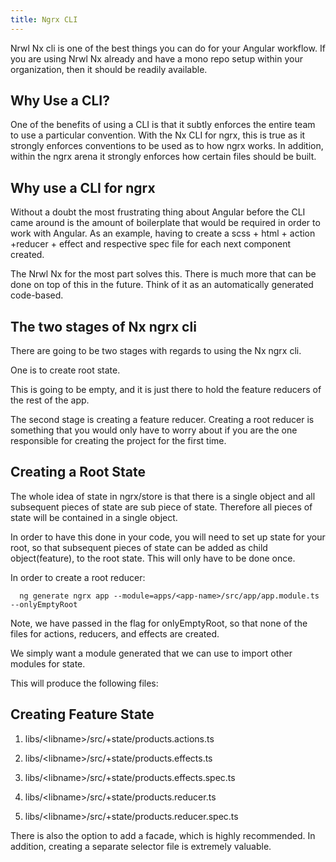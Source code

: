 ```yaml
---
title: Ngrx CLI
---
```


Nrwl Nx cli is one of the best things you can do for your Angular
workflow. If you are using Nrwl Nx already and have a mono repo setup
within your organization, then it should be readily available.

 Why Use a CLI? 
---------------

One of the benefits of using a CLI is that it subtly enforces the entire
team to use a particular convention. With the Nx CLI for ngrx, this is
true as it strongly enforces conventions to be used as to how ngrx
works. In addition, within the ngrx arena it strongly enforces how
certain files should be built.

 Why use a CLI for ngrx 
-----------------------

Without a doubt the most frustrating thing about Angular before the CLI
came around is the amount of boilerplate that would be required in order
to work with Angular. As an example, having to create a scss + html +
action +reducer + effect and respective spec file for each next
component created.

The Nrwl Nx for the most part solves this. There is much more that can
be done on top of this in the future. Think of it as an automatically
generated code-based.

The two stages of Nx ngrx cli
-----------------------------

There are going to be two stages with regards to using the Nx ngrx cli.

One is to create root state.

This is going to be empty, and it is just there to hold the feature
reducers of the rest of the app.

The second stage is creating a feature reducer. Creating a root reducer
is something that you would only have to worry about if you are the one
responsible for creating the project for the first time.

Creating a Root State
---------------------

The whole idea of state in ngrx/store is that there is a single object
and all subsequent pieces of state are sub piece of state. Therefore all
pieces of state will be contained in a single object.

In order to have this done in your code, you will need to set up state
for your root, so that subsequent pieces of state can be added as child
object(feature), to the root state. This will only have to be done once.

In order to create a root reducer:

``` {language="Bash"}
  ng generate ngrx app --module=apps/<app-name>/src/app/app.module.ts --onlyEmptyRoot
```

Note, we have passed in the flag for onlyEmptyRoot, so that none of the
files for actions, reducers, and effects are created.

We simply want a module generated that we can use to import other
modules for state.

This will produce the following files:

Creating Feature State
----------------------

1.  libs/\<libname\>/src/+state/products.actions.ts

2.  libs/\<libname\>/src/+state/products.effects.ts

3.  libs/\<libname\>/src/+state/products.effects.spec.ts

4.  libs/\<libname\>/src/+state/products.reducer.ts

5.  libs/\<libname\>/src/+state/products.reducer.spec.ts

There is also the option to add a facade, which is highly recommended.
In addition, creating a separate selector file is extremely valuable.
